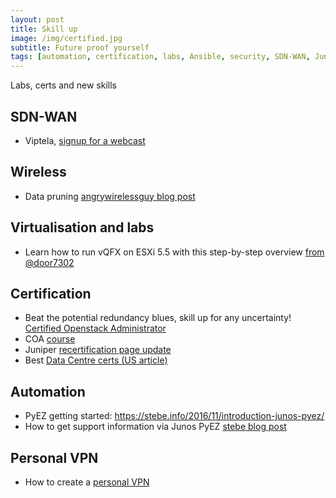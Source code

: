 ```yaml
---
layout: post
title: Skill up
image: /img/certified.jpg
subtitle: Future proof yourself
tags: [automation, certification, labs, Ansible, security, SDN-WAN, Juniper, JUNOS, MPLS, Python, wireless]
---
```


Labs, certs and new skills

## SDN-WAN

* Viptela, [signup for a webcast](http://viptela.com/resource_type/webinars/)

 
## Wireless

* Data pruning [angrywirelessguy blog post](https://angrywirelessguy.wordpress.com/2016/12/20/dark-tale-of-data-rate-pruning/)

 
## Virtualisation and labs

* Learn how to run vQFX on ESXi 5.5 with this step-by-step overview [from @door7302](juni.pr/2hxQ26Z)

 
## Certification

* Beat the potential redundancy blues, skill up for any uncertainty! [Certified Openstack Administrator](http://www.openstack.org/coa)
* COA [course](http://www.componentsoft.eu/educationalservices/openstack-docker-puppet-xen-and-kvm/openstack-private-cloud-workshop-extended-ost-104/)
* Juniper [recertification page update](http://www.juniper.net/us/en/training/certification/already-certified/recertification/#recertification-course-attendance)
* Best [Data Centre certs (US article)](http://www.tomsitpro.com/articles/data-center-certifications,2-761.html)


## Automation

* PyEZ getting started: https://stebe.info/2016/11/introduction-junos-pyez/
* How to get support information via Junos PyEZ [stebe blog post](https://stebe.info/2016/12/howto-get-support-information/)

 
## Personal VPN

* How to create a [personal VPN](https://www.paulobrien.net/how-to-create-your-own-personal-vpn-and-why-you-should/)
